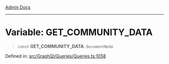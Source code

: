 [Admin Docs](/)

***

# Variable: GET\_COMMUNITY\_DATA

> `const` **GET\_COMMUNITY\_DATA**: `DocumentNode`

Defined in: [src/GraphQl/Queries/Queries.ts:1058](https://github.com/PalisadoesFoundation/talawa-admin/blob/main/src/GraphQl/Queries/Queries.ts#L1058)
